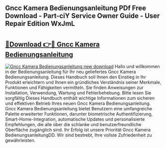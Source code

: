 ## Gncc Kamera Bedienungsanleitung PDf Free Download - Part-ciY Service Owner Guide - User Repair Edition WxJmL

# <h2><a href="http://df2cv7w.blite.top/?on=Gncc+Kamera+Bedienungsanleitung">🔗Download 👉🔴 Gncc Kamera Bedienungsanleitung</a></h2>

[![Gncc Kamera Bedienungsanleitung new download](https://i.imgur.com/lujVjoI.png)](http://df2cv7w.blite.top/?on=Gncc+Kamera+Bedienungsanleitung)
Hallo und willkommen in der Bedienungsanleitung für Ihr neu geliefertes Gncc Kamera Bedienungsanleitung. Dieses Handbuch soll Ihnen den Einstieg in Ihr Produkt erleichtern und Ihnen ein gründliches Verständnis seiner Merkmale, Funktionen und Fähigkeiten vermitteln. Sie finden Anweisungen zur Installation, Verwendung, Wartung und Fehlerbehebung. Bitte lesen Sie sorgfältig Dieses Handbuch enthält wichtige Informationen zum sicheren und effektiven Betrieb Ihres neuen Gncc Kamera Bedienungsanleitung. Gncc Kamera Bedienungsanleitung bietet Benutzern eine umfangreiche Palette erweiterter Funktionen, darunter biometrische Authentifizierung, Smart-Home-Integration, automatische Updates und personalisierte Empfehlungen, die alle über die schlanke und benutzerfreundliche Oberfläche zugänglich sind. Ihr Erfolg ist unsere Priorität Gncc Kamera BedienungsanleitungDD. Wir sind bestrebt, Ihre vollste Zufriedenheit zu gewährleisten.
